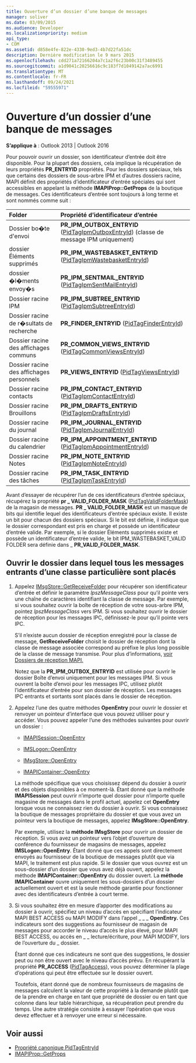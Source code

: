 ```yaml
---
title: Ouverture d’un dossier d’une banque de messages
manager: soliver
ms.date: 03/09/2015
ms.audience: Developer
ms.localizationpriority: medium
api_type:
- COM
ms.assetid: d858e4fe-822e-4330-9ed3-4b7d22fa51dc
description: Dernière modification le 9 mars 2015
ms.openlocfilehash: cdd271a72166204a7c1a2f6c23b00c31f3489455
ms.sourcegitcommit: a1d9041c20256616c9c183f7d1049142a7ac6991
ms.translationtype: MT
ms.contentlocale: fr-FR
ms.lasthandoff: 09/24/2021
ms.locfileid: "59555971"
---
```

# <a name="opening-a-message-store-folder"></a>Ouverture d’un dossier d’une banque de messages

**S’applique à** : Outlook 2013 | Outlook 2016 
  
Pour pouvoir ouvrir un dossier, son identificateur d’entrée doit être disponible. Pour la plupart des dossiers, cela implique la récupération de leurs propriétés **PR_ENTRYID** propriétés. Pour les dossiers spéciaux, tels que certains des dossiers de sous-arbre IPM et d’autres dossiers racine, MAPI définit des propriétés d’identificateur d’entrée spéciales qui sont accessibles en appelant la méthode **IMAPIProp::GetProps** de la boutique de messages. Ces identificateurs d’entrée sont toujours à long terme et sont nommés comme suit : 
  
|**Folder**|**Propriété d’identificateur d’entrée**|
|:-----|:-----|
|Dossier bo�te d'envoi  <br/> |**PR_IPM_OUTBOX_ENTRYID** ([PidTagIpmOutboxEntryId](pidtagipmoutboxentryid-canonical-property.md)) (classe de message IPM uniquement)  <br/> |
|dossier Éléments supprimés  <br/> |**PR_IPM_WASTEBASKET_ENTRYID** ([PidTagIpmWastebasketEntryId](pidtagipmwastebasketentryid-canonical-property.md))  <br/> |
|dossier �l�ments envoy�s  <br/> |**PR_IPM_SENTMAIL_ENTRYID** ([PidTagIpmSentMailEntryId](pidtagipmsentmailentryid-canonical-property.md))  <br/> |
|Dossier racine IPM  <br/> |**PR_IPM_SUBTREE_ENTRYID** ([PidTagIpmSubtreeEntryId](pidtagipmsubtreeentryid-canonical-property.md))  <br/> |
|Dossier racine de r�sultats de recherche  <br/> |**PR_FINDER_ENTRYID** ([PidTagFinderEntryId](pidtagfinderentryid-canonical-property.md))  <br/> |
|Dossier racine des affichages communs  <br/> |**PR_COMMON_VIEWS_ENTRYID** ([PidTagCommonViewsEntryId](pidtagcommonviewsentryid-canonical-property.md))  <br/> |
|Dossier racine des affichages personnels  <br/> |**PR_VIEWS_ENTRYID** ([PidTagViewsEntryId](pidtagviewsentryid-canonical-property.md))  <br/> |
|Dossier racine contacts  <br/> |**PR_IPM_CONTACT_ENTRYID** ([PidTagIpmContactEntryId](pidtagipmcontactentryid-canonical-property.md))  <br/> |
|Dossier racine Brouillons  <br/> |**PR_IPM_DRAFTS_ENTRYID** ([PidTagIpmDraftsEntryId](pidtagipmdraftsentryid-canonical-property.md))  <br/> |
|Dossier racine du journal  <br/> |**PR_IPM_JOURNAL_ENTRYID** ([PidTagIpmJournalEntryId](pidtagipmjournalentryid-canonical-property.md))  <br/> |
|Dossier racine du calendrier  <br/> |**PR_IPM_APPOINTMENT_ENTRYID** ([PidTagIpmAppointmentEntryId](pidtagipmappointmententryid-canonical-property.md))  <br/> |
|Dossier racine Notes  <br/> |**PR_IPM_NOTE_ENTRYID** ([PidTagIpmNoteEntryId](pidtagipmnoteentryid-canonical-property.md))  <br/> |
|Dossier racine des tâches  <br/> |**PR_IPM_TASK_ENTRYID** ([PidTagIpmTaskEntryId](pidtagipmtaskentryid-canonical-property.md))  <br/> |
   
Avant d’essayer de récupérer l’un de ces identificateurs d’entrée spéciaux, récupérez la propriété **pr \_ VALID_FOLDER_MASK** ([PidTagValidFolderMask](pidtagvalidfoldermask-canonical-property.md)) de la magasin de messages. **PR \_ VALID_FOLDER_MASK** est un masque de bits qui identifie lequel des identificateurs d’entrée spéciaux existe. Il existe un bit pour chacun des dossiers spéciaux. Si le bit est définie, il indique que le dossier correspondant est pris en charge et possède un identificateur d’entrée valide. Par exemple, si le dossier Éléments supprimés existe et possède un identificateur d’entrée valide, le bit IPM_WASTEBASKET_VALID FOLDER sera définie dans \_ **PR_VALID_FOLDER_MASK**. 
  
## <a name="open-the-folder-where-all-incoming-messages-of-a-particular-class-are-placed"></a>Ouvrir le dossier dans lequel tous les messages entrants d’une classe particulière sont placés
  
1. Appelez [IMsgStore::GetReceiveFolder](imsgstore-getreceivefolder.md) pour récupérer son identificateur d’entrée et définir le paramètre  _lpszMessageClass_ pour qu’il pointe vers une chaîne de caractères identifiant la classe de message. Par exemple, si vous souhaitez ouvrir la boîte de réception de votre sous-arbre IPM, pointez  _lpszMessageClass_ vers IPM. Si vous souhaitez ouvrir le dossier de réception pour les messages IPC, définissez-le pour qu’il pointe vers IPC. 

   S’il n’existe aucun dossier de réception enregistré pour la classe de message, **GetReceiveFolder** choisit le dossier de réception dont la classe de message associée correspond au préfixe le plus long possible de la classe de message transmise. Pour plus d’informations, [voir Dossiers de réception MAPI.](mapi-receive-folders.md) 
   
   Notez que la **PR_IPM_OUTBOX_ENTRYID** est utilisée pour ouvrir le dossier Boîte d’envoi uniquement pour les messages IPM. Si vous ouvrent la boîte d’envoi pour les messages IPC, utilisez plutôt l’identificateur d’entrée pour son dossier de réception. Les messages IPC entrants et sortants sont placés dans le dossier de réception. 
    
2. Appelez l’une des quatre méthodes **OpenEntry** pour ouvrir le dossier et renvoyer un pointeur d’interface que vous pouvez utiliser pour y accéder. Vous pouvez appeler l’une des méthodes suivantes pour ouvrir un dossier : 
    
   - [IMAPISession::OpenEntry](imapisession-openentry.md)
    
   - [IMSLogon::OpenEntry](imslogon-openentry.md)
    
   - [IMsgStore::OpenEntry](imsgstore-openentry.md)
    
   - [IMAPIContainer::OpenEntry](imapicontainer-openentry.md)
    
   La méthode spécifique que vous choisissez dépend du dossier à ouvrir et des objets disponibles à ce moment-là. Étant donné que la méthode **IMAPISession** peut ouvrir n’importe quel dossier pour n’importe quelle magasine de messages dans le profil actuel, appelez cet **OpenEntry** lorsque vous ne connaissez rien du dossier à ouvrir. Si vous connaissez la boutique de messages propriétaire du dossier et que vous avez un pointeur vers la boutique de messages, appelez **IMsgStore::OpenEntry**. 
    
   Par exemple, utilisez la **méthode IMsgStore** pour ouvrir un dossier de réception. Si vous avez un pointeur vers l’objet d’ouverture de conférence du fournisseur de magasins de messages, appelez **IMSLogon::OpenEntry**. Étant donné que ces appels sont directement envoyés au fournisseur de la boutique de messages plutôt que via MAPI, le traitement est plus rapide. Si le dossier que vous ouvrez est un sous-dossier d’un dossier que vous avez déjà ouvert, appelez la méthode **IMAPIContainer::OpenEntry** du dossier ouvert. La **méthode IMAPIContainer** ouvre uniquement les sous-dossiers d’un dossier actuellement ouvert et est la seule méthode garantie pour fonctionner avec des identificateurs d’entrée à court terme. 
    
3. Si vous souhaitez être en mesure d’apporter des modifications au dossier à ouvrir, spécifiez un niveau d’accès en spécifiant l’indicateur MAPI BEST ACCESS ou MAPI MODIFY dans l’appel \_ \_ \_ **OpenEntry.** Ces indicateurs sont des suggestions au fournisseur de magasin de messages pour accorder le niveau d’accès le plus élevé, pour MAPI BEST ACCESS, ou accès en \_ \_ lecture/écriture, pour MAPI MODIFY, lors de l’ouverture du \_ dossier. 

   Étant donné que ces indicateurs ne sont que des suggestions, le dossier peut ou non être ouvert avec le niveau d’accès prévu. En récupérant la propriété **PR_ACCESS** ([PidTagAccess](pidtagaccess-canonical-property.md)), vous pouvez déterminer la plage d’opérations qui peut être effectuée sur le dossier ouvert. 
    
   Toutefois, étant donné que de nombreux fournisseurs de magasins de messages calculent la valeur de cette propriété à la demande plutôt que de la prendre en charge en tant que propriété de dossier ou en tant que colonne dans leur table hiérarchique, sa récupération peut prendre du temps. Une autre stratégie consiste à essayer l’opération que vous devez effectuer et à renvoyer une erreur si nécessaire.
    
## <a name="see-also"></a>Voir aussi

- [Propriété canonique PidTagEntryId](pidtagentryid-canonical-property.md) 
- [IMAPIProp::GetProps](imapiprop-getprops.md)

